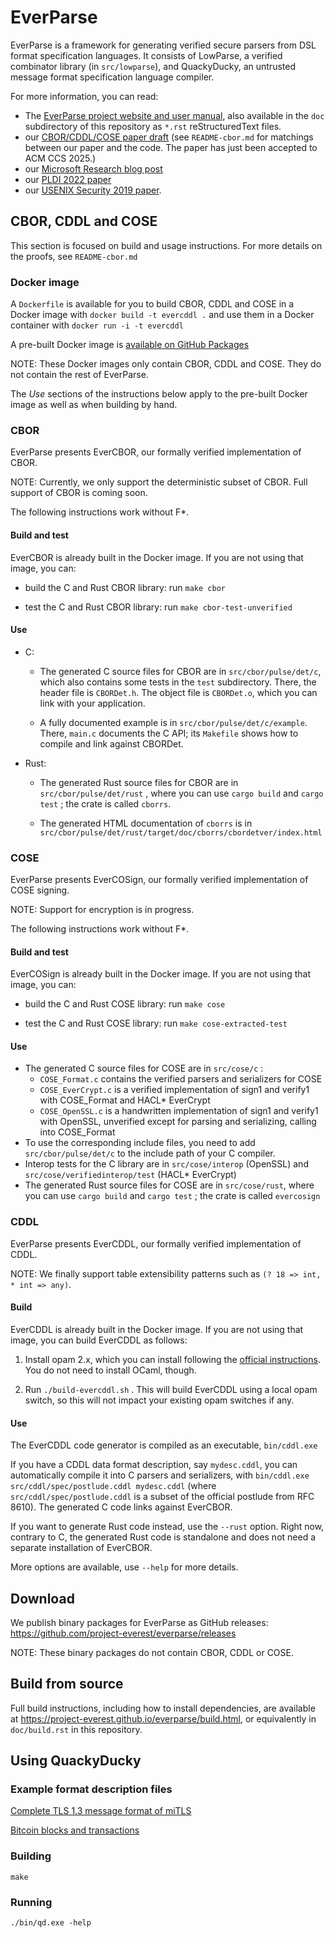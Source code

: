 # EverParse

EverParse is a framework for generating verified secure parsers from DSL format specification languages.
It consists of LowParse, a verified combinator library (in `src/lowparse`), and QuackyDucky, an untrusted message format specification language compiler.

For more information, you can read:
* The [EverParse project website and user manual](https://project-everest.github.io/everparse), also available in the `doc` subdirectory of this repository as `*.rst` reStructuredText files.
* our [CBOR/CDDL/COSE paper draft](https://doi.org/10.48550/arXiv.2505.17335) (see `README-cbor.md` for matchings between our paper and the code. The paper has just been accepted to ACM CCS 2025.)
* our [Microsoft Research blog post](https://www.microsoft.com/en-us/research/blog/everparse-hardening-critical-attack-surfaces-with-formally-proven-message-parsers/)
* our [PLDI 2022 paper](https://www.microsoft.com/en-us/research/publication/hardening-attack-surfaces-with-formally-proven-binary-format-parsers/)
* our [USENIX Security 2019 paper](https://www.microsoft.com/en-us/research/publication/everparse/).

## CBOR, CDDL and COSE

This section is focused on build and usage instructions. For more details on the proofs, see `README-cbor.md`

### Docker image

A `Dockerfile` is available for you to build CBOR, CDDL and COSE in a Docker image
with `docker build -t evercddl .` and use them in a Docker container
with `docker run -i -t evercddl`

A pre-built Docker image is [available on GitHub Packages](https://github.com/project-everest/everparse/pkgs/container/evercbor)

NOTE: These Docker images only contain CBOR, CDDL and COSE. They do not
contain the rest of EverParse.

The *Use* sections of the instructions below apply to the pre-built
Docker image as well as when building by hand.

### CBOR

EverParse presents EverCBOR, our formally verified implementation of CBOR.

NOTE: Currently, we only support the deterministic subset of CBOR. Full support of CBOR is coming soon.

The following instructions work without F*.

#### Build and test

EverCBOR is already built in the Docker image. If you are not using that image, you can:

* build the C and Rust CBOR library: run `make cbor`

* test the C and Rust CBOR library: run `make cbor-test-unverified`

#### Use

* C:

  + The generated C source files for CBOR are in
    `src/cbor/pulse/det/c`, which also contains some tests in the
    `test` subdirectory. There, the header file is `CBORDet.h`. The
    object file is `CBORDet.o`, which you can link with your
    application.
  
  + A fully documented example is in
    `src/cbor/pulse/det/c/example`. There, `main.c` documents the C
    API; its `Makefile` shows how to compile and link against CBORDet.
  
* Rust:

  + The generated Rust source files for CBOR are in
    `src/cbor/pulse/det/rust` , where you can use `cargo build` and
    `cargo test` ; the crate is called `cborrs`.

  + The generated HTML documentation of `cborrs` is in
    `src/cbor/pulse/det/rust/target/doc/cborrs/cbordetver/index.html`

### COSE

EverParse presents EverCOSign, our formally verified implementation of COSE signing.

NOTE: Support for encryption is in progress.

The following instructions work without F*.

#### Build and test

EverCOSign is already built in the Docker image. If you are not using that image, you can:

* build the C and Rust COSE library: run `make cose`

* test the C and Rust COSE library: run `make cose-extracted-test`

#### Use

* The generated C source files for COSE are in `src/cose/c` :
  + `COSE_Format.c` contains the verified parsers and serializers for COSE
  + `COSE_EverCrypt.c` is a verified implementation of sign1 and verify1 with COSE_Format and HACL* EverCrypt
  + `COSE_OpenSSL.c` is a handwritten implementation of sign1 and verify1 with OpenSSL, unverified except for parsing and serializing, calling into COSE_Format
* To use the corresponding include files, you need to add `src/cbor/pulse/det/c` to the include path of your C compiler.
* Interop tests for the C library are in `src/cose/interop` (OpenSSL) and `src/cose/verifiedinterop/test` (HACL* EverCrypt)
* The generated Rust source files for COSE are in `src/cose/rust`, where you can use `cargo build` and `cargo test` ; the crate is called `evercosign`

### CDDL

EverParse presents EverCDDL, our formally verified implementation of CDDL.

NOTE: We finally support table extensibility patterns such as `(? 18
=> int, * int => any)`.

#### Build

EverCDDL is already built in the Docker image. If you are not using that image, you can build EverCDDL as follows:

1. Install opam 2.x, which you can install following the [official instructions](https://opam.ocaml.org/doc/Install.html). You do not need to install OCaml, though.

2. Run `./build-evercddl.sh` . This will build EverCDDL using a local
   opam switch, so this will not impact your existing opam switches if
   any.

#### Use

The EverCDDL code generator is compiled as an executable,
`bin/cddl.exe`

If you have a CDDL data format description, say `mydesc.cddl`, you can
automatically compile it into C parsers and serializers, with
`bin/cddl.exe src/cddl/spec/postlude.cddl mydesc.cddl` (where
`src/cddl/spec/postlude.cddl` is a subset of the official postlude
from RFC 8610). The generated C code links against EverCBOR.

If you want to generate Rust code instead, use the `--rust`
option. Right now, contrary to C, the generated Rust code is
standalone and does not need a separate installation of EverCBOR.

More options are available, use `--help` for more details.

## Download

We publish binary packages for EverParse as GitHub releases: https://github.com/project-everest/everparse/releases

NOTE: These binary packages do not contain CBOR, CDDL or COSE.

## Build from source

Full build instructions, including how to install dependencies, are available at https://project-everest.github.io/everparse/build.html, or equivalently in `doc/build.rst` in this repository.

## Using QuackyDucky

### Example format description files

[Complete TLS 1.3 message format of miTLS](https://github.com/project-everest/mitls-fstar/blob/dev/src/parsers/Parsers.rfc)

[Bitcoin blocks and transactions](https://github.com/project-everest/everparse/blob/master/tests/bitcoin.rfc)

### Building
`make`

### Running
`./bin/qd.exe -help`
